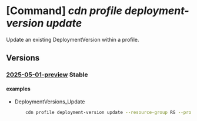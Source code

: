 # [Command] _cdn profile deployment-version update_

Update an existing DeploymentVersion within a profile.

## Versions

### [2025-05-01-preview](/Resources/mgmt-plane/L3N1YnNjcmlwdGlvbnMve30vcmVzb3VyY2Vncm91cHMve30vcHJvdmlkZXJzL21pY3Jvc29mdC5jZG4vcHJvZmlsZXMve30vZGVwbG95bWVudHZlcnNpb25zL3t9/2025-05-01-preview.xml) **Stable**

<!-- mgmt-plane /subscriptions/{}/resourcegroups/{}/providers/microsoft.cdn/profiles/{}/deploymentversions/{} 2025-05-01-preview -->

#### examples

- DeploymentVersions_Update
    ```bash
        cdn profile deployment-version update --resource-group RG --profile-name profile1 --version-name dv1 --description "test deployment"
    ```
